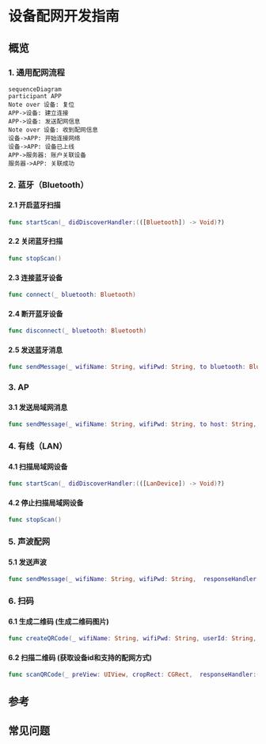 # 设备配网开发指南

## 概览
### 1. 通用配网流程

```mermaid
sequenceDiagram
participant APP
Note over 设备: 复位
APP->设备: 建立连接
APP->设备: 发送配网信息
Note over 设备: 收到配网信息
设备->APP: 开始连接网络
设备->APP: 设备已上线
APP->服务器: 账户关联设备
服务器->APP: 关联成功
```

### 2. 蓝牙（Bluetooth）
#### 2.1 开启蓝牙扫描
```swift
func startScan(_ didDiscoverHandler:(([Bluetooth]) -> Void)?)
```
#### 2.2 关闭蓝牙扫描
```swift
func stopScan()
```
#### 2.3 连接蓝牙设备
```swift
func connect(_ bluetooth: Bluetooth)
```
#### 2.4 断开蓝牙设备
```swift
func disconnect(_ bluetooth: Bluetooth)
```
#### 2.5 发送蓝牙消息
```swift
func sendMessage(_ wifiName: String, wifiPwd: String, to bluetooth: Bluetooth,  responseHandler:(([AnyHashable : Any]) -> Void)?)
```

### 3. AP
#### 3.1 发送局域网消息
```swift
func sendMessage(_ wifiName: String, wifiPwd: String, to host: String, port: Int, responseHandler:(([AnyHashable : Any]) -> Void)?)
```

### 4. 有线（LAN）
#### 4.1 扫描局域网设备
```swift
func startScan(_ didDiscoverHandler:(([LanDevice]) -> Void)?)
```
#### 4.2 停止扫描局域网设备
```swift
func stopScan()
```

### 5. 声波配网
#### 5.1 发送声波
```swift
func sendMessage(_ wifiName: String, wifiPwd: String,  responseHandler:(([AnyHashable : Any]) -> Void)?)
```

### 6. 扫码
#### 6.1 生成二维码 (生成二维码图片)
```swift
func createQRCode(_ wifiName: String, wifiPwd: String, userId: String, size: CGSize) -> UIImage?
```
#### 6.2 扫描二维码 (获取设备id和支持的配网方式)
```swift
func scanQRCode(_ preView: UIView, cropRect: CGRect,  responseHandler:(([AnyHashable : Any]) -> Void)?)
```

## 参考


## 常见问题
